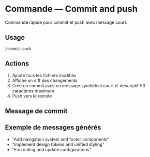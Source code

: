 # Commande — Commit and push

Commande rapide pour commit et push avec message court.

## Usage

```
/commit-push
```

## Actions

1. Ajoute tous les fichiers modifiés
2. Affiche un diff des changements
3. Crée un commit avec un message synthétisé court et descriptif 50 caractères maximum
4. Push vers le remote

## Message de commit

## Exemple de messages générés

- "Add navigation system and footer components"
- "Implement design tokens and unified styling"
- "Fix routing and update configurations"
